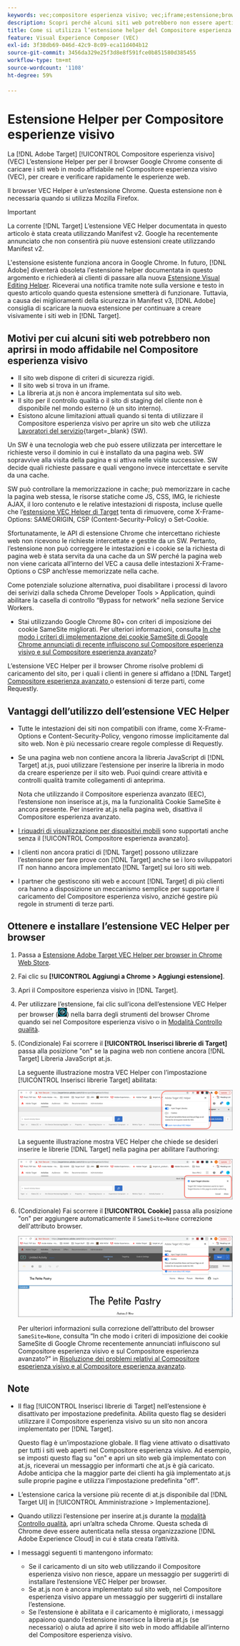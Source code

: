 ```yaml
---
keywords: vec;compositore esperienza visivo; vec;iframe;estensione;browser
description: Scopri perché alcuni siti web potrebbero non essere aperti in modo affidabile nel Compositore esperienza visivo. L’estensione VEC Helper per il browser consente di caricare i siti web in modo affidabile nel Compositore esperienza visivo.
title: Come si utilizza l’estensione helper del Compositore esperienza visivo?
feature: Visual Experience Composer (VEC)
exl-id: 3f38db69-046d-42c9-8c09-eca11d404b12
source-git-commit: 3456da329e25f3d8e8f591fce0b851580d385455
workflow-type: tm+mt
source-wordcount: '1108'
ht-degree: 59%

---
```


# Estensione Helper per Compositore esperienze visivo

La [!DNL Adobe Target] [!UICONTROL Compositore esperienza visivo] (VEC) L’estensione Helper per per il browser Google Chrome consente di caricare i siti web in modo affidabile nel Compositore esperienza visivo (VEC), per creare e verificare rapidamente le esperienze web.

Il browser VEC Helper è un’estensione Chrome. Questa estensione non è necessaria quando si utilizza Mozilla Firefox.

>[!IMPORTANT]
>
>La corrente [!DNL Target] L’estensione VEC Helper documentata in questo articolo è stata creata utilizzando Manifest v2. Google ha recentemente annunciato che non consentirà più nuove estensioni create utilizzando Manifest v2.
>
>L&#39;estensione esistente funziona ancora in Google Chrome. In futuro, [!DNL Adobe] diventerà obsoleta l&#39;estensione helper documentata in questo argomento e richiederà ai clienti di passare alla nuova [Estensione Visual Editing Helper](/help/main/c-experiences/c-visual-experience-composer/r-troubleshoot-composer/visual-editing-helper-extension.md). Riceverai una notifica tramite note sulla versione e testo in questo articolo quando questa estensione smetterà di funzionare. Tuttavia, a causa dei miglioramenti della sicurezza in Manifest v3, [!DNL Adobe] consiglia di scaricare la nuova estensione per continuare a creare visivamente i siti web in [!DNL Target].

## Motivi per cui alcuni siti web potrebbero non aprirsi in modo affidabile nel Compositore esperienza visivo

* Il sito web dispone di criteri di sicurezza rigidi.
* Il sito web si trova in un iframe.
* La libreria at.js non è ancora implementata sul sito web.
* Il sito per il controllo qualità o il sito di staging del cliente non è disponibile nel mondo esterno (è un sito interno).
* Esistono alcune limitazioni attuali quando si tenta di utilizzare il Compositore esperienza visivo per aprire un sito web che utilizza [Lavoratori del servizio](https://developer.mozilla.org/en-US/docs/Web/API/Service_Worker_API){target=_blank} (SW).

Un SW è una tecnologia web che può essere utilizzata per intercettare le richieste verso il dominio in cui è installato da una pagina web. SW sopravvive alla visita della pagina e si attiva nelle visite successive. SW decide quali richieste passare e quali vengono invece intercettate e servite da una cache.

SW può controllare la memorizzazione in cache; può memorizzare in cache la pagina web stessa, le risorse statiche come JS, CSS, IMG, le richieste AJAX, il loro contenuto e le relative intestazioni di risposta, incluse quelle che l’[estensione VEC Helper di Target](/help/main/c-experiences/c-visual-experience-composer/r-troubleshoot-composer/vec-helper-browser-extension.md) tenta di rimuovere, come X-Frame-Options: SAMEORIGIN, CSP (Content-Security-Policy) o Set-Cookie.

Sfortunatamente, le API di estensione Chrome che intercettano richieste web non ricevono le richieste intercettate e gestite da un SW. Pertanto, l’estensione non può correggere le intestazioni e i cookie se la richiesta di pagina web è stata servita da una cache da un SW perché la pagina web non viene caricata all’interno del VEC a causa delle intestazioni X-Frame-Options o CSP anch’esse memorizzate nella cache.

Come potenziale soluzione alternativa, puoi disabilitare i processi di lavoro dei serivizi dalla scheda Chrome Developer Tools > Application, quindi abilitare la casella di controllo “Bypass for network” nella sezione Service Workers.

* Stai utilizzando Google Chrome 80+ con criteri di imposizione dei cookie SameSite migliorati. Per ulteriori informazioni, consulta [In che modo i criteri di implementazione dei cookie SameSite di Google Chrome annunciati di recente influiscono sul Compositore esperienza visivo e sul Compositore esperienza avanzato](/help/main/c-experiences/c-visual-experience-composer/r-troubleshoot-composer/issues-related-to-the-visual-experience-composer-vec-and-enhanced-experience-composer-eec.md#samesite)?

L’estensione VEC Helper per il browser Chrome risolve problemi di caricamento del sito, per i quali i clienti in genere si affidano a [!DNL Target] [Compositore esperienza avanzato ](/help/main/administrating-target/visual-experience-composer-set-up.md#eec) o estensioni di terze parti, come Requestly.

## Vantaggi dell’utilizzo dell’estensione VEC Helper

* Tutte le intestazioni dei siti non compatibili con iframe, come X-Frame-Options e Content-Security-Policy, vengono rimosse implicitamente dal sito web. Non è più necessario creare regole complesse di Requestly.
* Se una pagina web non contiene ancora la libreria JavaScript di [!DNL Target] at.js, puoi utilizzare l’estensione per inserire la libreria in modo da creare esperienze per il sito web. Puoi quindi creare attività e controlli qualità tramite collegamenti di anteprima.

   Nota che utilizzando il Compositore esperienza avanzato (EEC), l’estensione non inserisce at.js, ma la funzionalità Cookie SameSite è ancora presente. Per inserire at.js nella pagina web, disattiva il Compositore esperienza avanzato.

* [I riquadri di visualizzazione per dispositivi mobili](/help/main/c-experiences/c-visual-experience-composer/mobile-viewports.md) sono supportati anche senza il [!UICONTROL Compositore esperienza avanzato].
* I clienti non ancora pratici di [!DNL Target] possono utilizzare l’estensione per fare prove con [!DNL Target] anche se i loro sviluppatori IT non hanno ancora implementato [!DNL Target] sui loro siti web.
* I partner che gestiscono siti web e account [!DNL Target] di più clienti ora hanno a disposizione un meccanismo semplice per supportare il caricamento del Compositore esperienza visivo, anziché gestire più regole in strumenti di terze parti.

## Ottenere e installare l’estensione VEC Helper per browser

1. Passa a [Estensione Adobe Target VEC Helper per browser in Chrome Web Store](https://chrome.google.com/webstore/detail/adobe-target-vec-helper/ggjpideecfnbipkacplkhhaflkdjagak).
1. Fai clic su **[!UICONTROL Aggiungi a Chrome > Aggiungi estensione]**.
1. Apri il Compositore esperienza visivo in [!DNL Target].
1. Per utilizzare l’estensione, fai clic sull’icona dell’estensione VEC Helper per browser (![icona di VEC Helper](/help/main/c-experiences/c-visual-experience-composer/r-troubleshoot-composer/assets/vec-help-extension.png)) nella barra degli strumenti del browser Chrome quando sei nel Compositore esperienza visivo o in [Modalità Controllo qualità](/help/main/c-activities/c-activity-qa/activity-qa.md).
1. (Condizionale) Fai scorrere il **[!UICONTROL Inserisci librerie di Target]** passa alla posizione &quot;on&quot; se la pagina web non contiene ancora [!DNL Target] Libreria JavaScript at.js.

   La seguente illustrazione mostra VEC Helper con l’impostazione [!UICONTROL Inserisci librerie Target] abilitata:

   ![VEC Helper 1](/help/main/c-experiences/c-visual-experience-composer/r-troubleshoot-composer/assets/vec-help-extension-1.png)

   La seguente illustrazione mostra VEC Helper che chiede se desideri inserire le librerie [!DNL Target] nella pagina per abilitare l’authoring:

   ![VEC Helper 2](/help/main/c-experiences/c-visual-experience-composer/r-troubleshoot-composer/assets/vec-helper.png)

1. (Condizionale) Fai scorrere il **[!UICONTROL Cookie]** passa alla posizione &quot;on&quot; per aggiungere automaticamente il `SameSite=None` correzione dell&#39;attributo browser.

   ![L’opzione Cookie nell’estensione VEC Helper](/help/main/c-experiences/c-visual-experience-composer/r-troubleshoot-composer/assets/cookies-vec-helper.png)

   Per ulteriori informazioni sulla correzione dell’attributo del browser `SameSite=None`, consulta “In che modo i criteri di imposizione dei cookie SameSite di Google Chrome recentemente annunciati influiscono sul Compositore esperienza visivo e sul Compositore esperienza avanzato?” in [Risoluzione dei problemi relativi al Compositore esperienza visivo e al Compositore esperienza avanzato](/help/main/c-experiences/c-visual-experience-composer/r-troubleshoot-composer/issues-related-to-the-visual-experience-composer-vec-and-enhanced-experience-composer-eec.md#samesite).

## Note

* Il flag [!UICONTROL Inserisci librerie di Target] nell’estensione è disattivato per impostazione predefinita. Abilita questo flag se desideri utilizzare il Compositore esperienza visivo su un sito non ancora implementato per [!DNL Target].

   Questo flag è un’impostazione globale. Il flag viene attivato o disattivato per tutti i siti web aperti nel Compositore esperienza visivo. Ad esempio, se imposti questo flag su &quot;on&quot; e apri un sito web già implementato con at.js, riceverai un messaggio per informarti che at.js è già caricato. Adobe anticipa che la maggior parte dei clienti ha già implementato at.js sulle proprie pagine e utilizza l’impostazione predefinita &quot;off&quot;.

* L’estensione carica la versione più recente di at.js disponibile dal [!DNL Target UI] in [!UICONTROL Amministrazione > Implementazione].
* Quando utilizzi l’estensione per inserire at.js durante la [modalità Controllo qualità](/help/main/c-activities/c-activity-qa/activity-qa.md), apri un’altra scheda Chrome. Questa scheda di Chrome deve essere autenticata nella stessa organizzazione [!DNL Adobe Experience Cloud] in cui è stata creata l’attività.
* I messaggi seguenti ti mantengono informato:

   * Se il caricamento di un sito web utilizzando il Compositore esperienza visivo non riesce, appare un messaggio per suggerirti di installare l’estensione VEC Helper per browser.
   * Se at.js non è ancora implementato sul sito web, nel Compositore esperienza visivo appare un messaggio per suggerirti di installare l’estensione.
   * Se l’estensione è abilitata e il caricamento è migliorato, i messaggi appaiono quando l’estensione inserisce la libreria at.js (se necessario) o aiuta ad aprire il sito web in modo affidabile all’interno del Compositore esperienza visivo.

